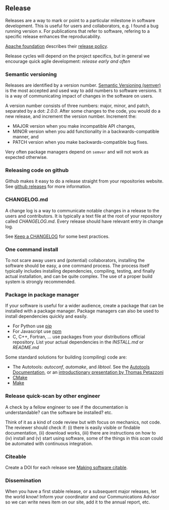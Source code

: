 ## Release

Releases are a way to mark or point to a particular milestone in software
development. This is useful for users and collaborators, e.g. I found a bug
running version x. For publications that refer to software, refering to a
specific release enhances the reproducability.

[Apache foundation](http://www.apache.org/) describes their
[release policy](http://www.apache.org/dev/release.html).

Release cycles will depend on the project specifics, but in general we
encourage quick agile development: *release early and often*

### Semantic versioning

Releases are identified by a version number.
[Semantic Versioning (semver)](http://semver.org/) is the most accepted and
used way to add numbers to software versions. It is a way of communicating
impact of changes in the software on users.

A version number consists of three numbers: major, minor, and patch, separated
by a dot: _2.0.0_. After some changes to the code, you would do a new release,
and increment the version number. Increment the:

- MAJOR version when you make incompatible API changes,
- MINOR version when you add functionality in a backwards-compatible manner,
  and
- PATCH version when you make backwards-compatible bug fixes.

Very often package managers depend on `semver` and will not work as expected
otherwise.

### Releasing code on github

Github makes it easy to do a release straight from your repositories website.
See
[github releases](https://docs.github.com/en/repositories/releasing-projects-on-github)
for more information.

### CHANGELOG.md

A change log is a way to communicate notable changes in a release to the users
and contributors. It is typically a text file at the root of your repository
called *CHANGELOG.md*. Every release should have relevant entry in change log.

See [Keep a CHANGELOG](http://keepachangelog.com/) for some best practices.

### One command install

To not scare away users and (potential) collaborators, installing the software
should be easy, a one command process. The process itself typically includes
installing dependencies, compiling, testing, and finally actual installation,
and can be quite complex. The use of a proper build system is strongly
recommended.

### Package in package manager

If your software is useful for a wider audience, create a package that can be
installed with a package manager. Package managers can also be used to install
dependencies quickly and easily.

- For Python use [pip](https://pypi.python.org/pypi/pip)
- For Javascript use [npm](https://www.npmjs.com/package/npm)
- C, C++, Fortran, ... use packages from your distributions official
  repository. List your actual dependencies in the *INSTALL.md* or *README.md*

Some standard solutions for building (compiling) code are:

- The Autotools: _autoconf_, _automake_, and _libtool_. See the
  [Autotools Documentation](https://www.gnu.org/software/automake/manual/html_node/Autotools-Introduction.html),
  or an
  [introductionary presentation by Thomas Petazzoni](https://elinux.org/images/4/43/Petazzoni.pdf)
- [CMake](https://cmake.org/)
- [Make](https://www.gnu.org/software/make/)

### Release quick-scan by other engineer

A check by a fellow engineer to see if the documentation is understandable? can
the software be installed? etc.

Think of it as a kind of code review but with focus on mechanics, not code. The
reviewer should check if: (i) there is easily visible or findable
documentation, (ii) download works, (iii) there are instructions on how to (iv)
install and (v) start using software, some of the things in this *scan* could
be automated with continuous integration.

### Citeable

Create a DOI for each release see
[Making software citable](https://book.the-turing-way.org/communication/citable/citable-cff.html?highlight=citable).

### Dissemination

When you have a first stable release, or a subsequent major releases, let the
world know! Inform your coordinator and our Communications Advisor so we can
write news item on our site, add it to the annual report, etc.
